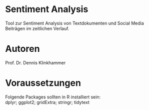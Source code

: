 # Sentiment Analysis
Tool zur Sentiment Analysis von Textdokumenten und Social Media Beiträgen im zeitlichen Verlauf.

# Autoren
Prof. Dr. Dennis Klinkhammer

# Voraussetzungen
Folgende Packages sollten in R installiert sein:<br>
dplyr; ggplot2; gridExtra; stringr; tidytext

